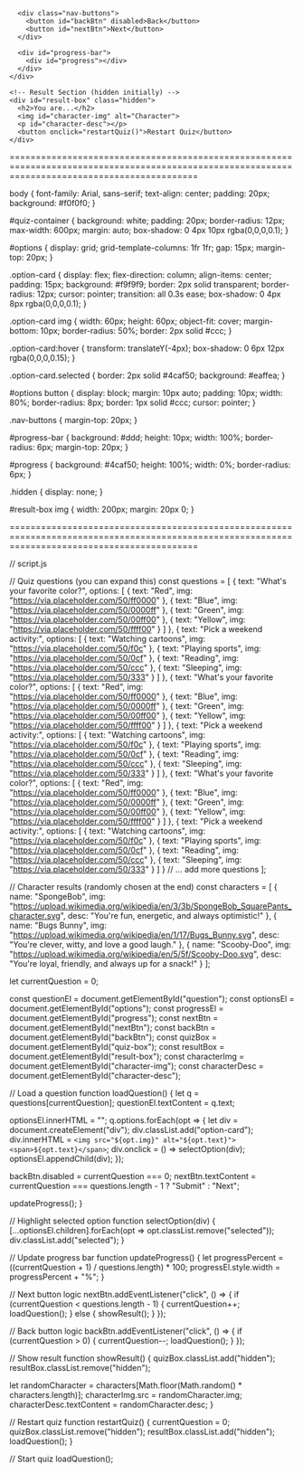 <div id="quiz-container">
    <!-- Question Section -->
    <div id="quiz-box">
      <h2 id="question"></h2>
      <div id="options"></div>

      <div class="nav-buttons">
        <button id="backBtn" disabled>Back</button>
        <button id="nextBtn">Next</button>
      </div>

      <div id="progress-bar">
        <div id="progress"></div>
      </div>
    </div>

    <!-- Result Section (hidden initially) -->
    <div id="result-box" class="hidden">
      <h2>You are...</h2>
      <img id="character-img" alt="Character">
      <p id="character-desc"></p>
      <button onclick="restartQuiz()">Restart Quiz</button>
    </div>
  </div>

================================================================================================================================================


body {
  font-family: Arial, sans-serif;
  text-align: center;
  padding: 20px;
  background: #f0f0f0;
}

#quiz-container {
  background: white;
  padding: 20px;
  border-radius: 12px;
  max-width: 600px;
  margin: auto;
  box-shadow: 0 4px 10px rgba(0,0,0,0.1);
}

#options {
  display: grid;
  grid-template-columns: 1fr 1fr;
  gap: 15px;
  margin-top: 20px;
}

.option-card {
  display: flex;
  flex-direction: column;
  align-items: center;
  padding: 15px;
  background: #f9f9f9;
  border: 2px solid transparent;
  border-radius: 12px;
  cursor: pointer;
  transition: all 0.3s ease;
  box-shadow: 0 4px 8px rgba(0,0,0,0.1);
}

.option-card img {
  width: 60px;
  height: 60px;
  object-fit: cover;
  margin-bottom: 10px;
  border-radius: 50%;
  border: 2px solid #ccc;
}

.option-card:hover {
  transform: translateY(-4px);
  box-shadow: 0 6px 12px rgba(0,0,0,0.15);
}

.option-card.selected {
  border: 2px solid #4caf50;
  background: #eaffea;
}


#options button {
  display: block;
  margin: 10px auto;
  padding: 10px;
  width: 80%;
  border-radius: 8px;
  border: 1px solid #ccc;
  cursor: pointer;
}

.nav-buttons {
  margin-top: 20px;
}

#progress-bar {
  background: #ddd;
  height: 10px;
  width: 100%;
  border-radius: 6px;
  margin-top: 20px;
}

#progress {
  background: #4caf50;
  height: 100%;
  width: 0%;
  border-radius: 6px;
}

.hidden {
  display: none;
}

#result-box img {
  width: 200px;
  margin: 20px 0;
}


================================================================================================================================================



// script.js

// Quiz questions (you can expand this)
const questions = [
  {
    text: "What's your favorite color?",
    options: [
      { text: "Red", img: "https://via.placeholder.com/50/ff0000" },
      { text: "Blue", img: "https://via.placeholder.com/50/0000ff" },
      { text: "Green", img: "https://via.placeholder.com/50/00ff00" },
      { text: "Yellow", img: "https://via.placeholder.com/50/ffff00" }
    ]
  },
  {
    text: "Pick a weekend activity:",
    options: [
      { text: "Watching cartoons", img: "https://via.placeholder.com/50/f0c" },
      { text: "Playing sports", img: "https://via.placeholder.com/50/0cf" },
      { text: "Reading", img: "https://via.placeholder.com/50/ccc" },
      { text: "Sleeping", img: "https://via.placeholder.com/50/333" }
    ]
  },
  {
    text: "What's your favorite color?",
    options: [
      { text: "Red", img: "https://via.placeholder.com/50/ff0000" },
      { text: "Blue", img: "https://via.placeholder.com/50/0000ff" },
      { text: "Green", img: "https://via.placeholder.com/50/00ff00" },
      { text: "Yellow", img: "https://via.placeholder.com/50/ffff00" }
    ]
  },
  {
    text: "Pick a weekend activity:",
    options: [
      { text: "Watching cartoons", img: "https://via.placeholder.com/50/f0c" },
      { text: "Playing sports", img: "https://via.placeholder.com/50/0cf" },
      { text: "Reading", img: "https://via.placeholder.com/50/ccc" },
      { text: "Sleeping", img: "https://via.placeholder.com/50/333" }
    ]
  },
  {
    text: "What's your favorite color?",
    options: [
      { text: "Red", img: "https://via.placeholder.com/50/ff0000" },
      { text: "Blue", img: "https://via.placeholder.com/50/0000ff" },
      { text: "Green", img: "https://via.placeholder.com/50/00ff00" },
      { text: "Yellow", img: "https://via.placeholder.com/50/ffff00" }
    ]
  },
  {
    text: "Pick a weekend activity:",
    options: [
      { text: "Watching cartoons", img: "https://via.placeholder.com/50/f0c" },
      { text: "Playing sports", img: "https://via.placeholder.com/50/0cf" },
      { text: "Reading", img: "https://via.placeholder.com/50/ccc" },
      { text: "Sleeping", img: "https://via.placeholder.com/50/333" }
    ]
  }
  // ... add more questions
];


// Character results (randomly chosen at the end)
const characters = [
  { name: "SpongeBob", img: "https://upload.wikimedia.org/wikipedia/en/3/3b/SpongeBob_SquarePants_character.svg", desc: "You're fun, energetic, and always optimistic!" },
  { name: "Bugs Bunny", img: "https://upload.wikimedia.org/wikipedia/en/1/17/Bugs_Bunny.svg", desc: "You're clever, witty, and love a good laugh." },
  { name: "Scooby-Doo", img: "https://upload.wikimedia.org/wikipedia/en/5/5f/Scooby-Doo.svg", desc: "You're loyal, friendly, and always up for a snack!" }
];

let currentQuestion = 0;

const questionEl = document.getElementById("question");
const optionsEl = document.getElementById("options");
const progressEl = document.getElementById("progress");
const nextBtn = document.getElementById("nextBtn");
const backBtn = document.getElementById("backBtn");
const quizBox = document.getElementById("quiz-box");
const resultBox = document.getElementById("result-box");
const characterImg = document.getElementById("character-img");
const characterDesc = document.getElementById("character-desc");

// Load a question
function loadQuestion() {
  let q = questions[currentQuestion];
  questionEl.textContent = q.text;

  optionsEl.innerHTML = "";
  q.options.forEach(opt => {
    let div = document.createElement("div");
    div.classList.add("option-card");
    div.innerHTML = `
      <img src="${opt.img}" alt="${opt.text}">
      <span>${opt.text}</span>
    `;
    div.onclick = () => selectOption(div);
    optionsEl.appendChild(div);
  });

  backBtn.disabled = currentQuestion === 0;
  nextBtn.textContent = currentQuestion === questions.length - 1 ? "Submit" : "Next";

  updateProgress();
}


// Highlight selected option
function selectOption(div) {
  [...optionsEl.children].forEach(opt => opt.classList.remove("selected"));
  div.classList.add("selected");
}

// Update progress bar
function updateProgress() {
  let progressPercent = ((currentQuestion + 1) / questions.length) * 100;
  progressEl.style.width = progressPercent + "%";
}

// Next button logic
nextBtn.addEventListener("click", () => {
  if (currentQuestion < questions.length - 1) {
    currentQuestion++;
    loadQuestion();
  } else {
    showResult();
  }
});

// Back button logic
backBtn.addEventListener("click", () => {
  if (currentQuestion > 0) {
    currentQuestion--;
    loadQuestion();
  }
});

// Show result
function showResult() {
  quizBox.classList.add("hidden");
  resultBox.classList.remove("hidden");

  let randomCharacter = characters[Math.floor(Math.random() * characters.length)];
  characterImg.src = randomCharacter.img;
  characterDesc.textContent = randomCharacter.desc;
}

// Restart quiz
function restartQuiz() {
  currentQuestion = 0;
  quizBox.classList.remove("hidden");
  resultBox.classList.add("hidden");
  loadQuestion();
}

// Start quiz
loadQuestion();
